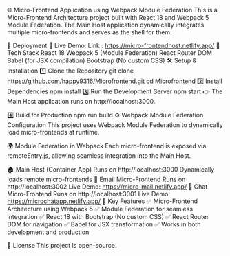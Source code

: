 🌐 Micro-Frontend Application using Webpack Module Federation
This is a Micro-Frontend Architecture project built with React 18 and Webpack 5 Module Federation. The Main Host application dynamically integrates multiple micro-frontends and serves as the shell for them.

🚀 Deployment
🔗 Live Demo: 
Link : https://micro-frontendhost.netlify.app/
📌 Tech Stack
React 18
Webpack 5 (Module Federation)
React Router DOM
Babel (for JSX compilation)
Bootstrap (No custom CSS)
🛠️ Setup & Installation
1️⃣ Clone the Repository
git clone https://github.com/happy9316/Microfrontend.git
cd Microfrontend
2️⃣ Install Dependencies
npm install
3️⃣ Run the Development Server
npm start
👉 The Main Host application runs on http://localhost:3000.

4️⃣ Build for Production
npm run build
⚙️ Webpack Module Federation Configuration
This project uses Webpack Module Federation to dynamically load micro-frontends at runtime.

🌍 Module Federation in Webpack
Each micro-frontend is exposed via remoteEntry.js, allowing seamless integration into the Main Host.

🏠 Main Host (Container App)
Runs on http://localhost:3000
Dynamically loads remote micro-frontends
📩 Email Micro-Frontend
Runs on http://localhost:3002
Live Demo: https://micro-mail.netlify.app/
💬 Chat Micro-Frontend
Runs on http://localhost:3001
Live Demo: https://microchatapp.netlify.app/
🎯 Key Features
✅ Micro-Frontend Architecture using Webpack 5
✅ Module Federation for seamless integration
✅ React 18 with Bootstrap (No custom CSS)
✅ React Router DOM for navigation
✅ Babel for JSX transformation
✅ Works in both development and production

📜 License
This project is open-source.

